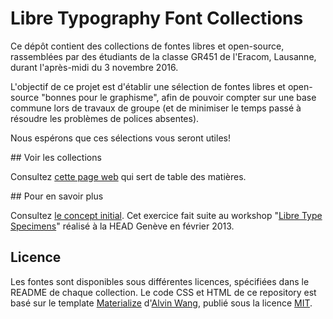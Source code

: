 # Libre Typography Font Collections

Ce dépôt contient des collections de fontes libres et open-source, rassemblées par des étudiants de la classe GR451 de l'Eracom, Lausanne, durant l'après-midi du 3 novembre 2016.

L'objectif de ce projet est d'établir une sélection de fontes libres et open-source "bonnes pour le graphisme", afin de pouvoir compter sur une base commune lors de travaux de groupe (et de minimiser le temps passé à résoudre les problèmes de polices absentes).

Nous espérons que ces sélections vous seront utiles!

## Voir les collections

Consultez [cette page web](index.html) qui sert de table des matières.

## Pour en savoir plus

Consultez [le concept initial](CONCEPT.md). Cet exercice fait suite au workshop "[Libre Type Specimens](https://ms-studio.net/workshops/libre-type-specimens/)" réalisé à la HEAD Genève en février 2013.

## Licence

Les fontes sont disponibles sous différentes licences, spécifiées dans le README de chaque collection. Le code CSS et HTML de ce repository est basé sur le template [Materialize](https://github.com/Dogfalo/materialize) d'[Alvin Wang](https://github.com/Dogfalo), publié sous la licence [MIT](https://github.com/Dogfalo/materialize/blob/master/LICENSE).
